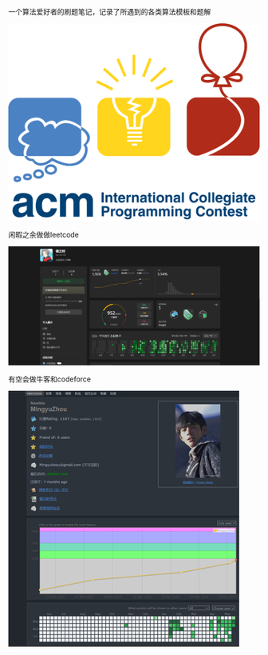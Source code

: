 一个算法爱好者的刷题笔记，记录了所遇到的各类算法模板和题解



<img src="img_readme/R.56fc0ceb556dc6f3bcbc1393852a904crik=7h%252bmzpM7Pdsttg&riu=http%253a%252f%252fwww.cs.cornell.edu%252facm%252fimages%252ficpc-logo.png" alt="Cornell ACM" style="zoom:67%;" />





闲暇之余做做leetcode

<img src="img_readme/image-20240521200548048.png" alt="image-20240521200548048" style="zoom:67%;" />





有空会做牛客和codeforce

<img src="img_readme/image-20240521200820760.png" alt="image-20240521200820760" style="zoom:50%;" />





